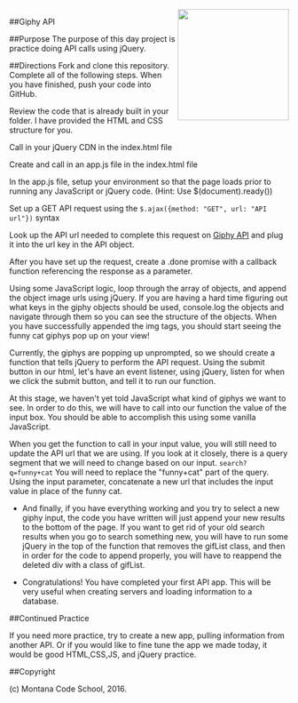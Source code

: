 <img src="http://montanacodeschool.com/wp-content/uploads/2015/06/MCS_LOGO_v1.png" width="200" align="right"/>

##Giphy API

##Purpose
The purpose of this day project is practice doing API calls using jQuery.

##Directions
Fork and clone this repository. Complete all of the following steps. When you have finished, push your code into GitHub.

 Review the code that is already built in your folder. I have provided the HTML and CSS structure for you.

 Call in your jQuery CDN in the index.html file

 Create and call in an app.js file in the index.html file

 In the app.js file, setup your environment so that the page loads prior to running any JavaScript or jQuery code. (Hint: Use $(document).ready())

 Set up a GET API request using the ```$.ajax({method: "GET", url: "API url"})``` syntax

 Look up the API url needed to complete this request on [Giphy API](https://api.giphy.com/) and plug it into the url key in the API object.

 After you have set up the request, create a .done promise with a callback function referencing the response as a parameter.

 Using some JavaScript logic, loop through the array of objects, and append the object image urls using jQuery. If you are having a hard time figuring out what keys in the giphy objects should be used, console.log the objects and navigate through them so you can see the structure of the objects. When you have successfully appended the img tags, you should start seeing the funny cat giphys pop up on your view!

 Currently, the giphys are popping up unprompted, so we should create a function that tells jQuery to perform the API request. Using the submit button in our html, let's have an event listener, using jQuery, listen for when we click the submit button, and tell it to run our function.

 At this stage, we haven't yet told JavaScript what kind of giphys we want to see. In order to do this, we will have to call into our function the value of the input box. You should be able to accomplish this using some vanilla JavaScript.

 When you get the function to call in your input value, you will still need to update the API url that we are using. If you look at it closely, there is a query segment that we will need to change based on our input. ```search?q=funny+cat``` You will need to replace the "funny+cat" part of the query. Using the input parameter, concatenate a new url that includes the input value in place of the funny cat.

* And finally, if you have everything working and you try to select a new giphy input, the code you have written will just append your new results to the bottom of the page. If you want to get rid of your old search results when you go to search something new, you will have to run some jQuery in the top of the function that removes the gifList class, and then in order for the code to append properly, you will have to reappend the deleted div with a class of gifList.

* Congratulations! You have completed your first API app. This will be very useful when creating servers and loading information to a database.

##Continued Practice

If you need more practice, try to create a new app, pulling information from another API. Or if you would like to fine tune the app we made today, it would be good HTML,CSS,JS, and jQuery practice.


##Copyright

(c) Montana Code School, 2016.
